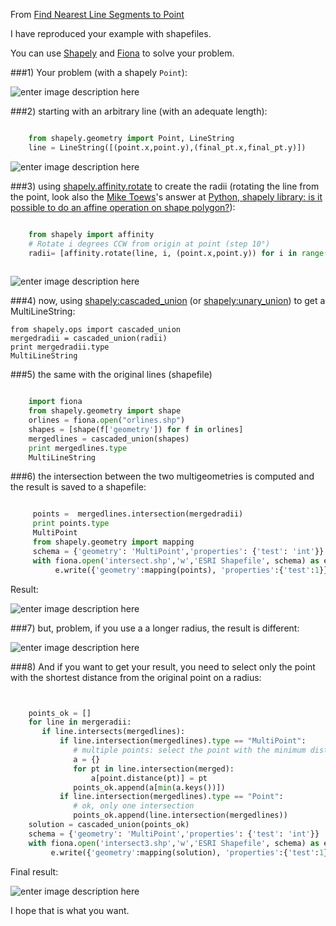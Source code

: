 From [Find Nearest Line Segments to Point](http://gis.stackexchange.com/questions/81613/find-nearest-line-segments-to-point/)

I have reproduced your example with shapefiles. 

You can use [Shapely][1] and [Fiona][2] to solve your problem.

###1) Your problem (with a shapely `Point`):

![enter image description here][3]

###2) starting with an arbitrary line (with an adequate length):


```python

    from shapely.geometry import Point, LineString
    line = LineString([(point.x,point.y),(final_pt.x,final_pt.y)])
```


![enter image description here][4]

###3) using [shapely.affinity.rotate][5] to create the radii (rotating the line from the point, look also the [Mike Toews][6]'s answer at [Python, shapely library: is it possible to do an affine operation on shape polygon?][7]):


```python

    from shapely import affinity
    # Rotate i degrees CCW from origin at point (step 10°)
    radii= [affinity.rotate(line, i, (point.x,point.y)) for i in range(0,360,10)]
    

```

![enter image description here][8]

###4) now, using [shapely:cascaded_union][9] (or [shapely:unary_union][10]) to get a MultiLineString:

<!-- language: lang-py -->

    from shapely.ops import cascaded_union
    mergedradii = cascaded_union(radii)
    print mergedradii.type
    MultiLineString
    

###5) the same with the original lines (shapefile)


```python

    import fiona
    from shapely.geometry import shape
    orlines = fiona.open("orlines.shp")
    shapes = [shape(f['geometry']) for f in orlines]
    mergedlines = cascaded_union(shapes)
    print mergedlines.type
    MultiLineString

```

###6) the intersection between the two multigeometries is computed and the result is saved to a shapefile:


```python

     points =  mergedlines.intersection(mergedradii)
     print points.type
     MultiPoint
     from shapely.geometry import mapping
     schema = {'geometry': 'MultiPoint','properties': {'test': 'int'}}
     with fiona.open('intersect.shp','w','ESRI Shapefile', schema) as e:
          e.write({'geometry':mapping(points), 'properties':{'test':1}})

```

Result:

![enter image description here][11]

###7) but, problem, if you use a a longer radius, the result is different:

![enter image description here][12]

###8) And if you want to get your result, you need to select only the point with the shortest distance from the original point on a radius: 


```python


    points_ok = []
    for line in mergeradii:
       if line.intersects(mergedlines):
           if line.intersection(mergedlines).type == "MultiPoint":
              # multiple points: select the point with the minimum distance
              a = {}
              for pt in line.intersection(merged):
                  a[point.distance(pt)] = pt
              points_ok.append(a[min(a.keys())])
           if line.intersection(mergedlines).type == "Point":
              # ok, only one intersection
              points_ok.append(line.intersection(mergedlines))
    solution = cascaded_union(points_ok)
    schema = {'geometry': 'MultiPoint','properties': {'test': 'int'}}
    with fiona.open('intersect3.shp','w','ESRI Shapefile', schema) as e:
         e.write({'geometry':mapping(solution), 'properties':{'test':1}})


```

Final result:

![enter image description here][13]

I hope that is what you want.

 


  [1]: http://toblerity.org/shapely/manual.html
  [2]: http://toblerity.org/fiona/manual.htm
  [3]: http://i.stack.imgur.com/CrbO3.jpg
  [4]: http://i.stack.imgur.com/vhnvh.jpg
  [5]: https://github.com/Toblerity/Shapely/blob/master/shapely/affinity.py
  [6]: http://gis.stackexchange.com/users/1872/mike-toews
  [7]: http://gis.stackexchange.com/questions/13383/python-shapely-library-is-it-possible-to-do-an-affine-operation-on-shape-polyg/13431#13431
  [8]: http://i.stack.imgur.com/5xvF6.jpg
  [9]: http://toblerity.org/shapely/manual.html#shapely.ops.cascaded_union
  [10]: http://toblerity.org/shapely/manual.html#shapely.ops.unary_union
  [11]: http://i.stack.imgur.com/OaYmn.jpg
  [12]: http://i.stack.imgur.com/YF5Ns.jpg
  [13]: http://i.stack.imgur.com/QR1ko.jpg
